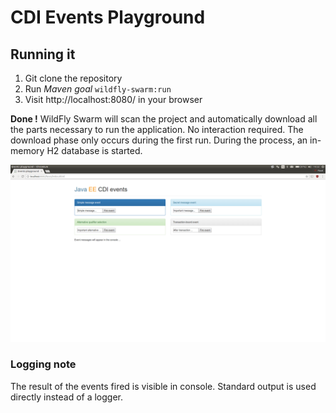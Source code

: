 # CDI Events Playground

## Running it

1. Git clone the repository
1. Run *Maven goal* `wildfly-swarm:run`
1. Visit http://localhost:8080/ in your browser

**Done !** WildFly Swarm will scan the project and automatically download all the parts necessary to run the application. No interaction required. The download phase only occurs during the first run. During the process, an in-memory H2 database is started.

![test](application.png "test")

### Logging note
The result of the events fired is visible in console. Standard output is used directly instead of a logger.